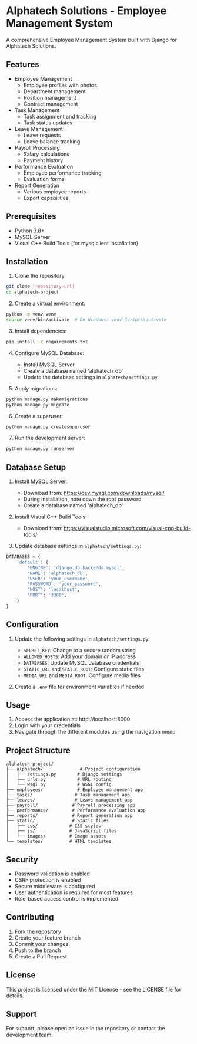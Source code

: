 # Alphatech Solutions - Employee Management System

A comprehensive Employee Management System built with Django for Alphatech Solutions.

## Features

- Employee Management
  - Employee profiles with photos
  - Department management
  - Position management
  - Contract management
- Task Management
  - Task assignment and tracking
  - Task status updates
- Leave Management
  - Leave requests
  - Leave balance tracking
- Payroll Processing
  - Salary calculations
  - Payment history
- Performance Evaluation
  - Employee performance tracking
  - Evaluation forms
- Report Generation
  - Various employee reports
  - Export capabilities

## Prerequisites

- Python 3.8+
- MySQL Server
- Visual C++ Build Tools (for mysqlclient installation)

## Installation

1. Clone the repository:
```bash
git clone [repository-url]
cd alphatech-project
```

2. Create a virtual environment:
```bash
python -m venv venv
source venv/bin/activate  # On Windows: venv\Scripts\activate
```

3. Install dependencies:
```bash
pip install -r requirements.txt
```

4. Configure MySQL Database:
   - Install MySQL Server
   - Create a database named 'alphatech_db'
   - Update the database settings in `alphatech/settings.py`

5. Apply migrations:
```bash
python manage.py makemigrations
python manage.py migrate
```

6. Create a superuser:
```bash
python manage.py createsuperuser
```

7. Run the development server:
```bash
python manage.py runserver
```

## Database Setup

1. Install MySQL Server:
   - Download from: https://dev.mysql.com/downloads/mysql/
   - During installation, note down the root password
   - Create a database named 'alphatech_db'

2. Install Visual C++ Build Tools:
   - Download from: https://visualstudio.microsoft.com/visual-cpp-build-tools/

3. Update database settings in `alphatech/settings.py`:
```python
DATABASES = {
    'default': {
        'ENGINE': 'django.db.backends.mysql',
        'NAME': 'alphatech_db',
        'USER': 'your_username',
        'PASSWORD': 'your_password',
        'HOST': 'localhost',
        'PORT': '3306',
    }
}
```

## Configuration

1. Update the following settings in `alphatech/settings.py`:
   - `SECRET_KEY`: Change to a secure random string
   - `ALLOWED_HOSTS`: Add your domain or IP address
   - `DATABASES`: Update MySQL database credentials
   - `STATIC_URL` and `STATIC_ROOT`: Configure static files
   - `MEDIA_URL` and `MEDIA_ROOT`: Configure media files

2. Create a `.env` file for environment variables if needed

## Usage

1. Access the application at: http://localhost:8000
2. Login with your credentials
3. Navigate through the different modules using the navigation menu

## Project Structure

```
alphatech-project/
├── alphatech/              # Project configuration
│   ├── settings.py        # Django settings
│   ├── urls.py            # URL routing
│   └── wsgi.py            # WSGI config
├── employees/             # Employee management app
├── tasks/                # Task management app
├── leaves/               # Leave management app
├── payroll/             # Payroll processing app
├── performance/         # Performance evaluation app
├── reports/             # Report generation app
├── static/              # Static files
│   ├── css/            # CSS styles
│   ├── js/             # JavaScript files
│   └── images/         # Image assets
└── templates/          # HTML templates
```

## Security

- Password validation is enabled
- CSRF protection is enabled
- Secure middleware is configured
- User authentication is required for most features
- Role-based access control is implemented

## Contributing

1. Fork the repository
2. Create your feature branch
3. Commit your changes
4. Push to the branch
5. Create a Pull Request

## License

This project is licensed under the MIT License - see the LICENSE file for details.

## Support

For support, please open an issue in the repository or contact the development team.
